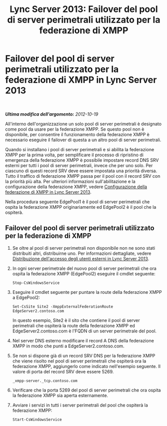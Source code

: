 ﻿---
title: 'Lync Server 2013: Failover del pool di server perimetrali utilizzato per la federazione di XMPP'
TOCTitle: Failover del pool di server perimetrali utilizzato per la federazione di XMPP
ms:assetid: 587e7829-a26b-46f8-8aad-b78a7b325b55
ms:mtpsurl: https://technet.microsoft.com/it-it/library/JJ688065(v=OCS.15)
ms:contentKeyID: 49887573
ms.date: 08/24/2015
mtps_version: v=OCS.15
ms.translationtype: HT
---

# Failover del pool di server perimetrali utilizzato per la federazione di XMPP in Lync Server 2013

 

_**Ultima modifica dell'argomento:** 2012-10-19_

All'interno dell'organizzazione un solo pool di server perimetrali è designato come pool da usare per la federazione XMPP. Se questo pool non è disponibile, per consentire il funzionamento della federazione XMPP è necessario eseguire il failover di questa a un altro pool di server perimetrali.

Quando si installano i pool di server perimetrali e si abilita la federazione XMPP per la prima volta, per semplificare il processo di ripristino di emergenza della federazione XMPP è possibile impostare record DNS SRV esterni per tutti i pool di server perimetrali, invece che per uno solo. Per ciascuno di questi record SRV deve essere impostata una priorità diversa. Tutto il traffico di federazione XMPP passa per il pool con il record SRV con la priorità più alta. Per ulteriori informazioni sull'abilitazione e la configurazione della federazione XMPP, vedere [Configurazione della federazione di XMPP in Lync Server 2013](lync-server-2013-setting-up-xmpp-federation.md).

Nella procedura seguente EdgePool1 è il pool di server perimetrali che ospita la federazione XMPP originariamente ed EdgePool2 è il pool che la ospiterà.

## Failover del pool di server perimetrali utilizzato per la federazione di XMPP

1.  Se oltre al pool di server perimetrali non disponibile non ne sono stati distribuiti altri, distribuirne uno. Per informazioni dettagliate, vedere [Distribuzione dell'accesso degli utenti esterni in Lync Server 2013](lync-server-2013-deploying-external-user-access.md).

2.  In ogni server perimetrale del nuovo pool di server perimetrali che ora ospita la federazione XMPP (EdgePool2) eseguire il cmdlet seguente:
    
        Stop-CsWindowsService

3.  Eseguire il cmdlet seguente per puntare la route della federazione XMPP a EdgePool2:
    
        Set-CsSite Site2 -XmppExternalFederationRoute EdgeServer2.contoso.com
    
    In questo esempio, Site2 è il sito che contiene il pool di server perimetrali che ospiterà la route della federazione XMPP ed EdgeServer2.contoso.com è l'FQDN di un server perimetrale del pool.

4.  Nel server DNS esterno modificare il record A DNS della federazione XMPP in modo che punti a EdgeServer2.contoso.com.

5.  Se non si dispone già di un record SRV DNS per la federazione XMPP che viene risolto nel pool di server perimetrali che ospiterà ora la federazione XMPP, aggiungerlo come indicato nell'esempio seguente. Il valore di porta del record SRV deve essere 5269.
    
        _xmpp-server._tcp.contoso.com

6.  Verificare che la porta 5269 del pool di server perimetrali che ora ospita la federazione XMPP sia aperta esternamente.

7.  Avviare i servizi in tutti i server perimetrali del pool che ospiterà la federazione XMPP:
    
        Start-CsWindowsService

